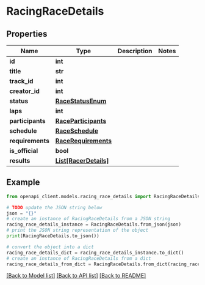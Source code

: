 # RacingRaceDetails


## Properties

Name | Type | Description | Notes
------------ | ------------- | ------------- | -------------
**id** | **int** |  | 
**title** | **str** |  | 
**track_id** | **int** |  | 
**creator_id** | **int** |  | 
**status** | [**RaceStatusEnum**](RaceStatusEnum.md) |  | 
**laps** | **int** |  | 
**participants** | [**RaceParticipants**](RaceParticipants.md) |  | 
**schedule** | [**RaceSchedule**](RaceSchedule.md) |  | 
**requirements** | [**RaceRequirements**](RaceRequirements.md) |  | 
**is_official** | **bool** |  | 
**results** | [**List[RacerDetails]**](RacerDetails.md) |  | 

## Example

```python
from openapi_client.models.racing_race_details import RacingRaceDetails

# TODO update the JSON string below
json = "{}"
# create an instance of RacingRaceDetails from a JSON string
racing_race_details_instance = RacingRaceDetails.from_json(json)
# print the JSON string representation of the object
print(RacingRaceDetails.to_json())

# convert the object into a dict
racing_race_details_dict = racing_race_details_instance.to_dict()
# create an instance of RacingRaceDetails from a dict
racing_race_details_from_dict = RacingRaceDetails.from_dict(racing_race_details_dict)
```
[[Back to Model list]](../README.md#documentation-for-models) [[Back to API list]](../README.md#documentation-for-api-endpoints) [[Back to README]](../README.md)


